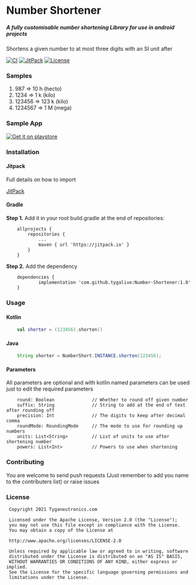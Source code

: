 # Number Shortener

##### A fully customisable number shortening Library for use in android projects

Shortens a given number to at most three digits with an SI unit after

[![CI](https://github.com/tygalive/Number-Shortener/workflows/CI/badge.svg?branch=master)](https://github.com/tygalive/Number-Shortener/actions)
[![JitPack](https://jitpack.io/v/kizitonwose/CalendarView.svg)](https://jitpack.io/#tygalive/Number-Shortener)
[![License](https://img.shields.io/badge/License-Apache%202.0-blue.svg)](https://github.com/tygalive/Number-Shortener/blob/master/LICENSE.md)

### Samples

1. 987 => 10 h (hecto)
2. 1234 => 1 k (kilo)
3. 123456 => 123 k (kilo)
4. 1234567 => 1 M (mega)

### Sample App

[![Get it on playstore](https://steverichey.github.io/google-play-badge-svg/img/en_get.svg)](https://play.google.com/store/apps/details?id=com.tyganeutronics.activator)

### Installation

#### Jitpack

Full details on how to import

[JitPack](https://jitpack.io/#tygalive/Number-Shortener/1.0)

#### Gradle

**Step 1.**
Add it in your root build.gradle at the end of repositories:

```
    allprojects {
		repositories {
			...
			maven { url 'https://jitpack.io' }
		}
	}
```

**Step 2.**
Add the dependency

```
    dependencies {
	        implementation 'com.github.tygalive:Number-Shortener:1.0'
	}
```

### Usage

#### Kotlin

```kotlin
    val shorter = (123456).shorten()
```

#### Java

```java
    String shorter = NumberShort.INSTANCE.shorten(123456);
```

#### Parameters

All parameters are optional and with kotlin named parameters can be used just to edit the required parameters

```
    round: Boolean              // Whether to round off given number
    suffix: String              // String to add at the end of text after rounding off
    precision: Int              // The digits to keep after decimal comma
    roundMode: RoundingMode     // The mode to use for rounding up numbers
    units: List<String>         // List of units to use after shortening number
    powers: List<Int>           // Powers to use when shortening
```

### Contributing

You are welcome to send push requests (Just remember to add you name to the contributers list) or raise issues

### License

```
 Copyright 2021 Tyganeutronics.com

 Licensed under the Apache License, Version 2.0 (the "License");
 you may not use this file except in compliance with the License.
 You may obtain a copy of the License at

 http://www.apache.org/licenses/LICENSE-2.0

 Unless required by applicable law or agreed to in writing, software
 distributed under the License is distributed on an "AS IS" BASIS,
 WITHOUT WARRANTIES OR CONDITIONS OF ANY KIND, either express or implied.
 See the License for the specific language governing permissions and
 limitations under the License.
```
